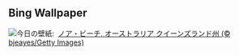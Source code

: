 ## Bing Wallpaper
![](https://www.bing.com/th?id=OHR.NoahBeach_JA-JP0901623378_UHD.jpg&w=1000)今日の壁紙: &nbsp;[ノア・ビーチ, オーストラリア クイーンズランド州 (© bjeayes/Getty Images)](https://www.bing.com/th?id=OHR.NoahBeach_JA-JP0901623378_UHD.jpg)
<br><br/>
